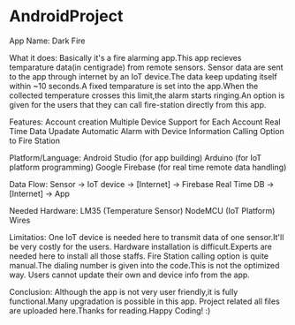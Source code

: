 # AndroidProject 
App Name: Dark Fire

What it does: Basically it's a fire alarming app.This app recieves temparature data(in centigrade) from remote sensors.
              Sensor data are sent to the app through internet by an IoT device.The data keep updating itself within ~10 seconds.A fixed
              temparature is set into the app.When the collected temperature crosses this limit,the alarm starts ringing.An option is given 
              for the users that they can call fire-station directly from this app.

Features: Account creation
          Multiple Device Support for Each Account
          Real Time Data Upadate
          Automatic Alarm with Device Information
          Calling Option to Fire Station
          
Platform/Language: Android Studio (for app building)
                   Arduino (for IoT platform programming)
                   Google Firebase (for real time remote data handling)
          
Data Flow: Sensor -> IoT device -> [Internet] -> Firebase Real Time DB -> [Internet] -> App

Needed Hardware: LM35 (Temperature Sensor)
                 NodeMCU (IoT Platform)
                 Wires

Limitatios: One IoT device is needed here to transmit data of one sensor.It'll be very costly for the users.
            Hardware installation is difficult.Experts are needed here to install all those staffs.
            Fire Station calling option is quite manual.The dialing number is given into the code.This is not the optimized way.
            Users cannot update their own and device info from the app.
            
Conclusion:
           Although the app is not very user friendly,it is fully functional.Many upgradation is possible in this app.
           Project related all files are uploaded here.Thanks for reading.Happy Coding! :)
          
                     

